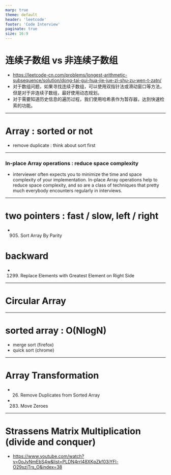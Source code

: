 ```yaml
---
marp: true
theme: default
header: 'leetcode'
footer: 'Code Interview'
paginate: true
size: 16:9
---
```


# 连续子数组 vs 非连续子数组

- https://leetcode-cn.com/problems/longest-arithmetic-subsequence/solution/dong-tai-gui-hua-jie-jue-zi-shu-zu-wen-t-zatn/
- 对于数组问题，如果寻找连续子数组，可以使用双指针法或滑动窗口等方法，但是对于非连续子数组，最好使用动态规划。
- 对于需要知道历史信息的遍历过程，我们使用哈希表作为暂存器，达到快速检索的功能。

---

# Array : sorted or not

- remove duplicate : think about sort first

---

### In-place Array operations : reduce space complexity

- interviewer often expects you to minimize the time and space complexity of your implementation. In-place Array operations help to reduce space complexity, and so are a class of techniques that pretty much everybody encounters regularly in interviews.

---

# two pointers : fast / slow, left / right

- 905. Sort Array By Parity

# backward

- 1299. Replace Elements with Greatest Element on Right Side

---

# Circular Array

---

# sorted array : O(NlogN)

- merge sort (firefox)
- quick sort (chrome)

---

# Array Transformation

- 26. Remove Duplicates from Sorted Array
- 283. Move Zeroes

---

# Strassens Matrix Multiplication (divide and conquer)

- https://www.youtube.com/watch?v=0oJyNmEbS4w&list=PLDN4rrl48XKpZkf03iYFl-O29szjTrs_O&index=38
